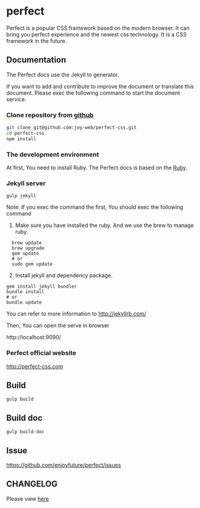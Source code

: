 # perfect
  Perfect is a popular CSS framework based on the modern browser.
  It can bring you perfect experience and the newest css technology.
  It is a CSS framework in the future.

## Documentation

The Perfect docs use the Jekyll to generator.

If you want to add and contribute to improve the document or translate this document.
Please exec the following command to start the document service.

### Clone repository from [github](https://github.com/joy-web/react-perfect-component)

```bash
git clone git@github.com:joy-web/perfect-css.git
cd perfect-css
npm install
```

### The development environment

At first, You need to install Ruby. The Perfect docs is based on the [Ruby](https://www.ruby-lang.org/zh_cn/).

###  Jekyll server

```
gulp jekyll
```

Note: If you exec the command the first, You should exec the following command

1. Make sure you have installed the ruby. And we use the brew to manage ruby.
  ```
    brew update 
    brew upgrade
    gem update 
    # or 
    sudo gem update
  ```
2.  Install jekyll and dependency package.

```
gem install jekyll bundler
bundle install
# or
bundle update
```

You can refer to more information to http://jekyllrb.com/

Then, You can open the serve in browser

http://localhost:9090/

### Perfect official website

http://perfect-css.com


## Build

```
gulp build
```

## Build doc

```
gulp build-doc
```

## Issue

https://github.com/enjoyfuture/perfect/issues

## CHANGELOG

Please view [here](./CHANGELOG.md)
